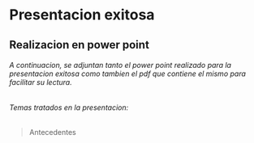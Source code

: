 # Presentacion exitosa

## Realizacion en power point

###### A continuacion, se adjuntan tanto el power point realizado para la presentacion exitosa como tambien el pdf que contiene el mismo para facilitar su lectura. 

###### Temas tratados en la presentacion:

> Antecedentes
